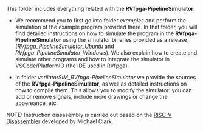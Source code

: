 This folder includes everything related with the **RVfpga-PipelineSimulator**:

* We recommend you to first go into folder *examples* and perform the simulation of the example program provided there. In that folder, you will find detailed instructions on how to simulate the program in the **RVfpga-PipelineSimulator** using the simulator binaries provided as a release (*RVfpga_PipelineSimulator_Ubuntu* and *RVfpga_PipelineSimulator_Windows*). We also explain how to create and simulate other programs and how to integrate the simulator in VSCode/PlatformIO (the IDE used in RVfpga).

* In folder *verilatorSIM_RVfpga-PipelineSimulator* we provide the sources of the **RVfpga-PipelineSimulator**, as well as detailed instructions on how to compile them. This allows you to modify the simulator: you can add or remove signals, include more drawings or change the appereance, etc.

NOTE: Instruction dissasembly is carried out based on the [RISC-V Disassembler](https://github.com/michaeljclark/riscv-disassembler) developed by Michael Clark.
